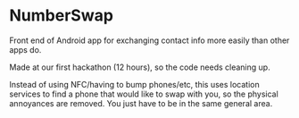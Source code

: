 NumberSwap
==========

Front end of Android app for exchanging contact info more easily than other apps do.

Made at our first hackathon (12 hours), so the code needs cleaning up.

Instead of using NFC/having to bump phones/etc, this uses location services to find a phone that would like to swap with 
you, so the physical annoyances are removed.  You just have to be in the same general area.
